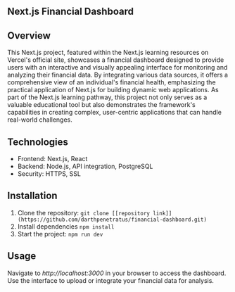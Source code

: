 ## Next.js Financial Dashboard
## Overview ## 
This Next.js project, featured within the Next.js learning resources on Vercel's official site, showcases a financial dashboard designed to provide users with an interactive and visually appealing interface for monitoring and analyzing their financial data. By integrating various data sources, it offers a comprehensive view of an individual's financial health, emphasizing the practical application of Next.js for building dynamic web applications. As part of the Next.js learning pathway, this project not only serves as a valuable educational tool but also demonstrates the framework's capabilities in creating complex, user-centric applications that can handle real-world challenges.
## Technologies ##
* Frontend: Next.js, React
* Backend: Node.js, API integration, PostgreSQL
* Security: HTTPS, SSL
## Installation ##
1. Clone the repository:
```git clone [[repository link]](https://github.com/darthpenetratus/financial-dashboard.git)```
2. Install dependencies
```npm install```
3. Start the project:
```npm run dev```
## Usage ##
Navigate to *http://localhost:3000* in your browser to access the dashboard. Use the interface to upload or integrate your financial data for analysis.
